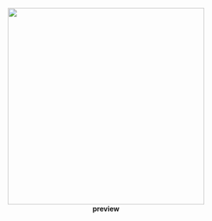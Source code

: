 <p align="center">
  <img src="https://raw.githubusercontent.com/namyami/fixed_ui_or_random_stuff/refs/heads/main/Cripware/preview.png" width="400"/>
  <br>
  <b>preview</b>
</p>
